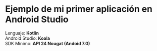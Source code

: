 <h1>Ejemplo de mi primer aplicación en Android Studio</h1>

Lenguaje: <b>Kotlin</b> <br>
Android Studio: <b>Koala</b><br>
SDK Minimo: <b>API 24 Nougat (Andoid 7.0)</b><br>



